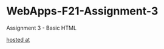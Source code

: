 # WebApps-F21-Assignment-3
Assignment 3 - Basic HTML


[hosted at](https://44-563-webapps-f21.github.io/webapps-f21-assignment-3-SESHASAIP/)
